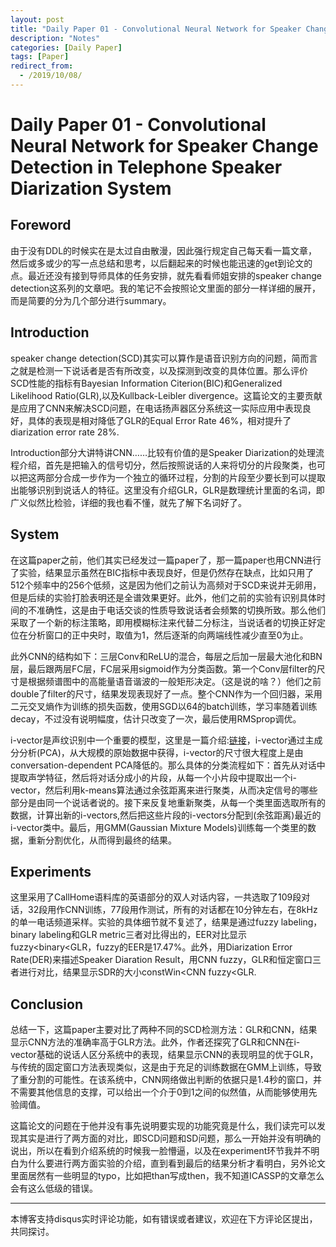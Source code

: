 ```yaml
---
layout: post
title: "Daily Paper 01 - Convolutional Neural Network for Speaker Change Detection in Telephone Speaker Diarization System"
description: "Notes"
categories: [Daily Paper]
tags: [Paper]
redirect_from:
  - /2019/10/08/
---
```


# Daily Paper 01 - Convolutional Neural Network for Speaker Change Detection in Telephone Speaker Diarization System    

## Foreword  

由于没有DDL的时候实在是太过自由散漫，因此强行规定自己每天看一篇文章，然后或多或少的写一点总结和思考，以后翻起来的时候也能迅速的get到论文的点。最近还没有接到导师具体的任务安排，就先看看师姐安排的speaker change detection这系列的文章吧。我的笔记不会按照论文里面的部分一样详细的展开，而是简要的分为几个部分进行summary。  

## Introduction  

speaker change detection(SCD)其实可以算作是语音识别方向的问题，简而言之就是检测一下说话者是否有所改变，以及探测到改变的具体位置。那么评价SCD性能的指标有Bayesian Information Citerion(BIC)和Generalized Likelihood Ratio(GLR),以及Kullback-Leibler divergence。这篇论文的主要贡献是应用了CNN来解决SCD问题，在电话扬声器区分系统这一实际应用中表现良好，具体的表现是相对降低了GLR的Equal Error Rate 46%，相对提升了diarization error rate 28%.  

Introduction部分大讲特讲CNN……比较有价值的是Speaker Diarization的处理流程介绍，首先是把输入的信号切分，然后按照说话的人来将切分的片段聚类，也可以把这两部分合成一步作为一个独立的循环过程，分割的片段至少要长到可以提取出能够识别到说话人的特征。这里没有介绍GLR，GLR是数理统计里面的名词，即广义似然比检验，详细的我也看不懂，就先了解下名词好了。  

## System  

在这篇paper之前，他们其实已经发过一篇paper了，那一篇paper也用CNN进行了实验，结果显示虽然在BIC指标中表现良好，但是仍然存在缺点，比如只用了512个频率中的256个低频，这是因为他们之前认为高频对于SCD来说并无卵用，但是后续的实验打脸表明还是全谱效果更好。此外，他们之前的实验有识别具体时间的不准确性，这是由于电话交谈的性质导致说话者会频繁的切换所致。那么他们采取了一个新的标注策略，即用模糊标注来代替二分标注，当说话者的切换正好定位在分析窗口的正中央时，取值为1，然后逐渐的向两端线性减少直至0为止。  

此外CNN的结构如下：三层Conv和ReLU的混合，每层之后加一层最大池化和BN层，最后跟两层FC层，FC层采用sigmoid作为分类函数。第一个Conv层filter的尺寸是根据频谱图中的高能量语音谐波的一般矩形决定。（这是说的啥？）他们之前double了filter的尺寸，结果发现表现好了一点。整个CNN作为一个回归器，采用二元交叉熵作为训练的损失函数，使用SGD以64的batch训练，学习率随着训练decay，不过没有说明幅度，估计只改变了一次，最后使用RMSprop调优。  

i-vector是声纹识别中一个重要的模型，这里是一篇介绍:[链接](https://www.jianshu.com/p/e730e70de7f8)，i-vector通过主成分分析(PCA)，从大规模的原始数据中获得，i-vector的尺寸很大程度上是由conversation-dependent PCA降低的。那么具体的分类流程如下：首先从对话中提取声学特征，然后将对话分成小的片段，从每一个小片段中提取出一个i-vector，然后利用k-means算法通过余弦距离来进行聚类，从而决定信号的哪些部分是由同一个说话者说的。接下来反复地重新聚类，从每一个类里面选取所有的数据，计算出新的i-vectors,然后把这些片段的i-vectors分配到(余弦距离)最近的i-vector类中。最后，用GMM(Gaussian Mixture Models)训练每一个类里的数据，重新分割优化，从而得到最终的结果。

## Experiments  

这里采用了CallHome语料库的英语部分的双人对话内容，一共选取了109段对话，32段用作CNN训练，77段用作测试，所有的对话都在10分钟左右，在8kHz的单一电话频道采样。实验的具体细节就不复述了，结果是通过fuzzy labeling，binary labeling和GLR metric三者对比得出的，EER对比显示fuzzy<binary<GLR，fuzzy的EER是17.47%。此外，用Diarization Error Rate(DER)来描述Speaker Diaration Result，用CNN fuzzy，GLR和恒定窗口三者进行对比，结果显示SDR的大小constWin<CNN fuzzy<GLR.  

## Conclusion  

总结一下，这篇paper主要对比了两种不同的SCD检测方法：GLR和CNN，结果显示CNN方法的准确率高于GLR方法。此外，作者还探究了GLR和CNN在i-vector基础的说话人区分系统中的表现，结果显示CNN的表现明显的优于GLR，与传统的固定窗口方法表现类似，这是由于充足的训练数据在GMM上训练，导致了重分割的可能性。在该系统中，CNN网络做出判断的依据只是1.4秒的窗口，并不需要其他信息的支撑，可以给出一个介于0到1之间的似然值，从而能够使用先验阈值。  

这篇论文的问题在于他并没有事先说明要实现的功能究竟是什么，我们读完可以发现其实是进行了两方面的对比，即SCD问题和SD问题，那么一开始并没有明确的说出，所以在看到介绍系统的时候我一脸懵逼，以及在experiment环节我并不明白为什么要进行两方面实验的介绍，直到看到最后的结果分析才看明白，另外论文里面居然有一些明显的typo，比如把than写成then，我不知道ICASSP的文章怎么会有这么低级的错误。  

---
本博客支持disqus实时评论功能，如有错误或者建议，欢迎在下方评论区提出，共同探讨。  
